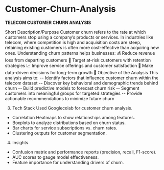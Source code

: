 # Customer-Churn-Analysis
**TELECOM CUSTOMER CHURN ANALYSIS**

Short Description/Purpose
  Customer churn refers to the rate at which customers stop using a company’s products or services. In industries like telecom, where competition is high and acquisition costs are steep, retaining existing customers is often more cost-effective than acquiring new ones. Understanding churn patterns helps businesses:
💰 Reduce revenue loss from departing customers
🎯 Target at-risk customers with retention strategies
📈 Improve service offerings and customer satisfaction
🧠 Make data-driven decisions for long-term growth
🎯 Objective of the Analysis
This analysis aims to:
-- Identify factors that influence customer churn within the telecom dataset
-- Discover key behavioral and demographic trends behind churn
-- Build predictive models to forecast churn risk
-- Segment customers into meaningful groups for targeted strategies
-- Provide actionable recommendations to minimize future churn

3. Tech Stack
Used Googlecolab for customer churn analysis.
  - Correlation Heatmaps to show relationships among features.
  - Boxplots to analyze distributions based on churn status.
  - Bar charts for service subscriptions vs. churn rates.
  - Clustering outputs for customer segmentation.

4. Insights
  - Confusion matrix and performance reports (precision, recall, F1-score).
  - AUC scores to gauge model effectiveness.
  - Feature importance for understanding drivers of churn.
